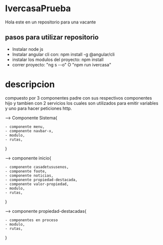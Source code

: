 # IvercasaPrueba

Hola este en un repositorio para una vacante

## pasos para utilizar repositorio

- Instalar node js
- Instalar angular cli con: npm install -g @angular/cli
- instalar los modulos del proyecto: npm install
- correr proyecto: "ng s --o" O "npm run ivercasa"

# descripcion

compuesto por 3 componentes padre con sus respectivos componentes hijo
y tambien con 2 servicios los cuales son utilizados para emitir variables y uno para
hacer peticiones http.

--> Componente Sistema{

    - componente menu,
    - componente navbar-x,
    - modulo,
    - rutas,

}

--> componente inicio{

    - componente casadetususenos,
    - componente foote,
    - componente noticias,
    - componente propiedad-destacada,
    - componente valor-propiedad,
    - modulo,
    - rutas,

}

--> componente propiedad-destacadas{

    - componentes en proceso
    - modulo,
    - rutas,

}
